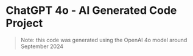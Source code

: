# ChatGPT 4o - AI Generated Code Project
> Note: this code was generated using the OpenAI 4o model around September 2024